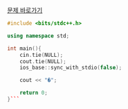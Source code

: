 [문제 바로가기](https://boj.kr/11506)

```c++
#include <bits/stdc++.h>

using namespace std;

int main(){
    cin.tie(NULL);
    cout.tie(NULL);
    ios_base::sync_with_stdio(false);

    cout << "�";

    return 0;
}```